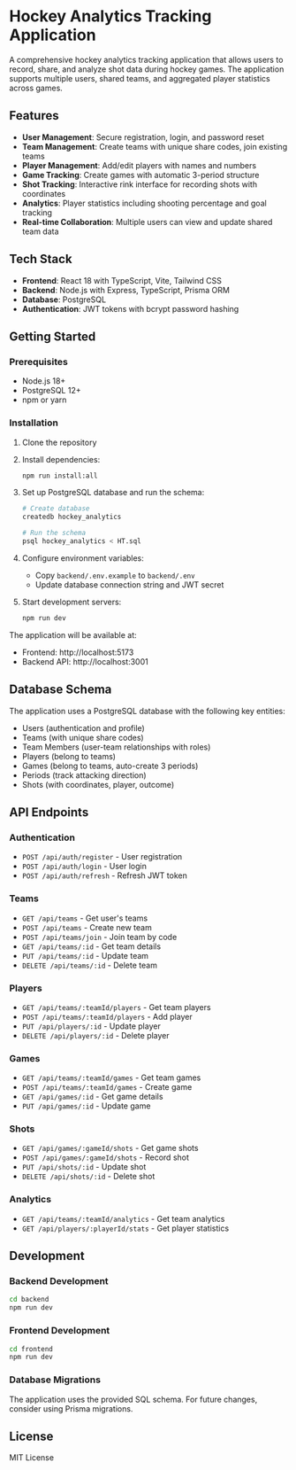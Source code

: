 # Hockey Analytics Tracking Application

A comprehensive hockey analytics tracking application that allows users to record, share, and analyze shot data during hockey games. The application supports multiple users, shared teams, and aggregated player statistics across games.

## Features

- **User Management**: Secure registration, login, and password reset
- **Team Management**: Create teams with unique share codes, join existing teams
- **Player Management**: Add/edit players with names and numbers
- **Game Tracking**: Create games with automatic 3-period structure
- **Shot Tracking**: Interactive rink interface for recording shots with coordinates
- **Analytics**: Player statistics including shooting percentage and goal tracking
- **Real-time Collaboration**: Multiple users can view and update shared team data

## Tech Stack

- **Frontend**: React 18 with TypeScript, Vite, Tailwind CSS
- **Backend**: Node.js with Express, TypeScript, Prisma ORM
- **Database**: PostgreSQL
- **Authentication**: JWT tokens with bcrypt password hashing

## Getting Started

### Prerequisites

- Node.js 18+ 
- PostgreSQL 12+
- npm or yarn

### Installation

1. Clone the repository
2. Install dependencies:
   ```bash
   npm run install:all
   ```

3. Set up PostgreSQL database and run the schema:
   ```bash
   # Create database
   createdb hockey_analytics
   
   # Run the schema
   psql hockey_analytics < HT.sql
   ```

4. Configure environment variables:
   - Copy `backend/.env.example` to `backend/.env`
   - Update database connection string and JWT secret

5. Start development servers:
   ```bash
   npm run dev
   ```

The application will be available at:
- Frontend: http://localhost:5173
- Backend API: http://localhost:3001

## Database Schema

The application uses a PostgreSQL database with the following key entities:
- Users (authentication and profile)
- Teams (with unique share codes)
- Team Members (user-team relationships with roles)
- Players (belong to teams)
- Games (belong to teams, auto-create 3 periods)
- Periods (track attacking direction)
- Shots (with coordinates, player, outcome)

## API Endpoints

### Authentication
- `POST /api/auth/register` - User registration
- `POST /api/auth/login` - User login
- `POST /api/auth/refresh` - Refresh JWT token

### Teams
- `GET /api/teams` - Get user's teams
- `POST /api/teams` - Create new team
- `POST /api/teams/join` - Join team by code
- `GET /api/teams/:id` - Get team details
- `PUT /api/teams/:id` - Update team
- `DELETE /api/teams/:id` - Delete team

### Players
- `GET /api/teams/:teamId/players` - Get team players
- `POST /api/teams/:teamId/players` - Add player
- `PUT /api/players/:id` - Update player
- `DELETE /api/players/:id` - Delete player

### Games
- `GET /api/teams/:teamId/games` - Get team games
- `POST /api/teams/:teamId/games` - Create game
- `GET /api/games/:id` - Get game details
- `PUT /api/games/:id` - Update game

### Shots
- `GET /api/games/:gameId/shots` - Get game shots
- `POST /api/games/:gameId/shots` - Record shot
- `PUT /api/shots/:id` - Update shot
- `DELETE /api/shots/:id` - Delete shot

### Analytics
- `GET /api/teams/:teamId/analytics` - Get team analytics
- `GET /api/players/:playerId/stats` - Get player statistics

## Development

### Backend Development
```bash
cd backend
npm run dev
```

### Frontend Development
```bash
cd frontend
npm run dev
```

### Database Migrations
The application uses the provided SQL schema. For future changes, consider using Prisma migrations.

## License

MIT License
 
 